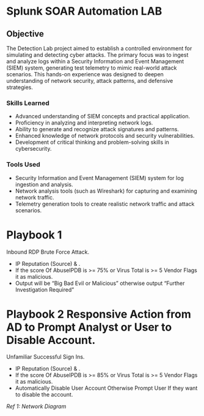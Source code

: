 # Splunk SOAR Automation LAB

## Objective
The Detection Lab project aimed to establish a controlled environment for simulating and detecting cyber attacks. The primary focus was to ingest and analyze logs within a Security Information and Event Management (SIEM) system, generating test telemetry to mimic real-world attack scenarios. This hands-on experience was designed to deepen understanding of network security, attack patterns, and defensive strategies.

### Skills Learned
- Advanced understanding of SIEM concepts and practical application.
- Proficiency in analyzing and interpreting network logs.
- Ability to generate and recognize attack signatures and patterns.
- Enhanced knowledge of network protocols and security vulnerabilities.
- Development of critical thinking and problem-solving skills in cybersecurity.

### Tools Used
- Security Information and Event Management (SIEM) system for log ingestion and analysis.
- Network analysis tools (such as Wireshark) for capturing and examining network traffic.
- Telemetry generation tools to create realistic network traffic and attack scenarios.

# Playbook 1
Inbound RDP Brute Force Attack.
- IP Reputation (Source) <Abuse IPDB> & <Virus Total>.
- If the score Of AbuseIPDB is >= 75% or Virus Total is >= 5 Vendor Flags it as malicious.
-	Output will be “Big Bad Evil or Malicious” otherwise output “Further Investigation Required”

# Playbook 2 Responsive Action from AD to Prompt Analyst or User to Disable Account.
Unfamiliar Successful Sign Ins.
- IP Reputation (Source) <Abuse IPDB> & <Virus Total>.
- If the score Of AbuseIPDB is >= 85% or Virus Total is >= 5 Vendor Flags it as malicious.
- Automatically Disable User Account Otherwise Prompt User If they want to disable the account.

*Ref 1: Network Diagram*
